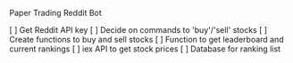 Paper Trading Reddit Bot

[ ] Get Reddit API key
[ ] Decide on commands to 'buy'/'sell' stocks
[ ] Create functions to buy and sell stocks
[ ] Function to get leaderboard and current rankings
[ ] iex API to get stock prices
[ ] Database for ranking list
